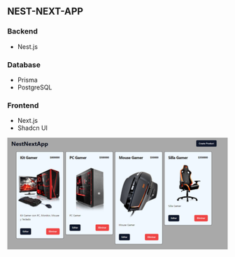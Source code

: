 ## NEST-NEXT-APP

### Backend
* Nest.js

### Database
* Prisma
* PostgreSQL
  
### Frontend
* Next.js
* Shadcn UI

![Imagen](https://github.com/FedeCione/nest-next-postgresql/blob/master/frontend/public/imgs/5.png)
